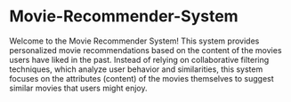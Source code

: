 # Movie-Recommender-System
Welcome to the Movie Recommender System! This system provides personalized movie recommendations based on the content of the movies users have liked in the past. Instead of relying on collaborative filtering techniques, which analyze user behavior and similarities, this system focuses on the attributes (content) of the movies themselves to suggest similar movies that users might enjoy.
